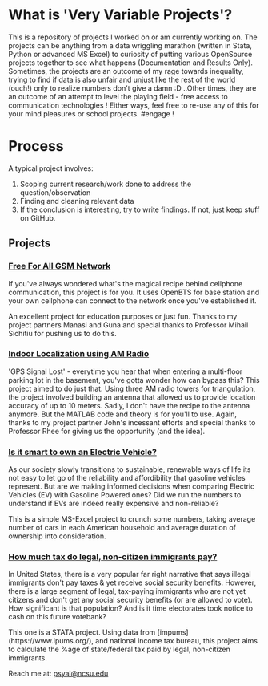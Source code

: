 # What is 'Very Variable Projects'?

This is a repository of projects I worked on or am currently working on. The projects can be anything from a data wriggling  marathon (written in Stata, Python or advanced MS Excel) to curiosity of putting various OpenSource projects together to see what happens (Documentation and Results Only). Sometimes, the projects are an outcome of my rage towards inequality, trying to find if data is also unfair and unjust like the rest of the world (ouch!) only to realize numbers don't give a damn :D ..Other times, they are an outcome of an attempt to level the playing field - free access to communication technologies ! Either ways, feel free to re-use any of this for your mind pleasures or school projects. #engage !

# Process

A typical project involves:
1. Scoping current research/work done to address the question/observation
2. Finding and cleaning relevant data
3. If the conclusion is interesting, try to write findings. If not, just keep stuff on GitHub.


## Projects

### [Free For All GSM Network]()
<p>If you've always wondered what's the magical recipe behind cellphone communication, this project is for you. It uses OpenBTS for base station and your own cellphone can connect to the network once you've established it.</p>
<p>An excellent project for education purposes or just fun. Thanks to my project partners Manasi and Guna and special thanks to Professor Mihail Sichitiu for pushing us to do this.</p>

### [Indoor Localization using AM Radio]()
'GPS Signal Lost' - everytime you hear that when entering a multi-floor parking lot in the basement, you've gotta wonder how can bypass this? This project aimed to do just that. Using three AM radio towers for triangulation, the project involved building an antenna that allowed us to provide location accuracy of up to 10 meters. Sadly, I don't have the recipe to the antenna anymore. But the MATLAB code and theory is for you'll to use. Again, thanks to my project partner John's incessant efforts and special thanks to Professor Rhee for giving us the opportunity (and the idea).

### [Is it smart to own an Electric Vehicle?]()
<p>As our society slowly transitions to sustainable, renewable ways of life its not easy to let go of the reliability and affordibility that gasoline vehicles represent. But are we making informed decisions when comparing Electric Vehicles (EV) with Gasoline Powered ones? Did we run the numbers to understand if EVs are indeed really expensive and non-reliable? </p>
<p>This is a simple MS-Excel project to crunch some numbers, taking average number of cars in each American household and average duration of ownership into consideration.</p>

### [How much tax do legal, non-citizen immigrants pay?]()
<p> In United States, there is a very popular far right narrative that says illegal immigrants don't pay taxes & yet receive social security benefits. However, there is a large segment of legal, tax-paying immigrants who are not yet citizens and don't get any social security benefits (or are allowed to vote). How significant is that population? And is it time electorates took notice to cash on this future votebank? </p>
<p> This one is a STATA project. Using data from [impums](https://www.ipums.org/), and national income tax bureau, this project aims to calculate the %age of state/federal tax paid by legal, non-citizen immigrants.</p>










Reach me at: psyal@ncsu.edu
